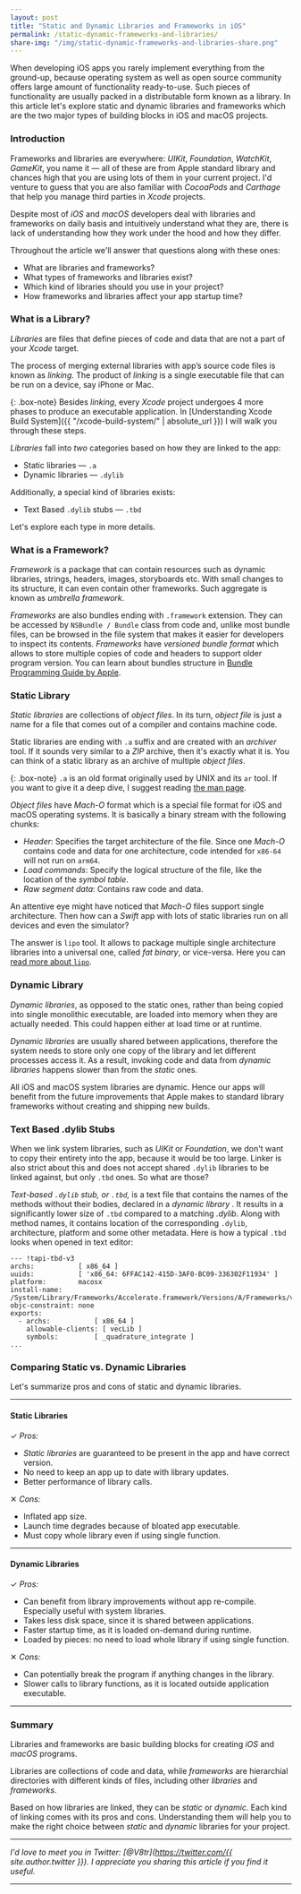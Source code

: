 ```yaml
---
layout: post
title: "Static and Dynamic Libraries and Frameworks in iOS"
permalink: /static-dynamic-frameworks-and-libraries/
share-img: "/img/static-dynamic-frameworks-and-libraries-share.png"
---
```


When developing iOS apps you rarely implement everything from the ground-up, because operating system as well as open source community offers large amount of functionality ready-to-use. Such pieces of functionality are usually packed in a distributable form known as a library. In this article let's explore static and dynamic libraries and frameworks which are the two major types of building blocks in iOS and macOS projects.

### Introduction

Frameworks and libraries are everywhere: *UIKit*, *Foundation*, *WatchKit*, *GameKit*, you name it — all of these are from Apple standard library and chances high that you are using lots of them in your current project. I'd venture to guess that you are also familiar with *CocoaPods* and *Carthage* that help you manage third parties in *Xcode* projects.

Despite most of *iOS* and *macOS* developers deal with libraries and frameworks on daily basis and intuitively understand what they are, there is lack of understanding how they work under the hood and how they differ.

Throughout the article we'll answer that questions along with these ones:
- What are libraries and frameworks?
- What types of frameworks and libraries exist?
- Which kind of libraries should you use in your project?
- How frameworks and libraries affect your app startup time?

### What is a Library?

*Libraries* are files that define pieces of code and data that are not a part of your *Xcode* target. 

The process of merging external libraries with app’s source code files is known as *linking*. The product of *linking* is a single executable file that can be run on a device, say iPhone or Mac.

{: .box-note}
Besides *linking*, every *Xcode* project undergoes 4 more phases to produce an executable application. In [Understanding Xcode Build System]({{ "/xcode-build-system/" | absolute_url }}) I will walk you through these steps.

*Libraries* fall into *two* categories based on how they are linked to the app:
- Static libraries — `.a`
- Dynamic libraries — `.dylib`

Additionally, a special kind of libraries exists:
- Text Based `.dylib` stubs — `.tbd`

Let's explore each type in more details.

### What is a Framework?

*Framework* is a package that can contain resources such as dynamic libraries, strings, headers, images, storyboards etc. With small changes to its structure, it can even contain other frameworks. Such aggregate is known as *umbrella framework*.

*Frameworks* are also bundles ending with `.framework` extension. They can be accessed by `NSBundle / Bundle` class from code and, unlike most bundle files, can be browsed in the file system that makes it easier for developers to inspect its contents. *Frameworks* have *versioned bundle format* which allows to store multiple copies of code and headers to support older program version. You can learn about bundles structure in [Bundle Programming Guide by Apple](https://developer.apple.com/library/archive/documentation/CoreFoundation/Conceptual/CFBundles/BundleTypes/BundleTypes.html#//apple_ref/doc/uid/10000123i-CH101-SW1).

### Static Library

*Static libraries* are collections of *object files*. In its turn, *object file* is just a name for a file that comes out of a compiler and contains machine code.

Static libraries are ending with `.a` suffix and are created with an *archiver* tool. If it sounds very similar to a *ZIP* archive, then it's exactly what it is. You can think of a static library as an archive of multiple *object files*. 

{: .box-note}
`.a` is an old format originally used by UNIX and its `ar` tool. If you want to give it a deep dive, I suggest reading [the man page](https://linux.die.net/man/1/ar).

*Object files* have *Mach-O* format which is a special file format for iOS and macOS operating systems. It is basically a binary stream with the following chunks:
- *Header*: Specifies the target architecture of the file. Since one *Mach-O* contains code and data for one architecture, code intended for `x86-64` will not run on `arm64`.
- *Load commands*: Specify the logical structure of the file, like the location of the *symbol table*.
- *Raw segment data*: Contains raw code and data.

An attentive eye might have noticed that *Mach-O* files support single architecture. Then how can a *Swift* app with lots of static libraries run on all devices and even the simulator?

The answer is `lipo` tool. It allows to package multiple single architecture libraries into a universal one, called *fat binary*, or vice-versa. Here you can [read more about `lipo`](https://ss64.com/osx/lipo.html).

### Dynamic Library

*Dynamic libraries*, as opposed to the static ones, rather than being copied into single monolithic executable, are loaded into memory when they are actually needed. This could happen either at load time or at runtime. 

*Dynamic libraries* are usually shared between applications, therefore the system needs to store only one copy of the library and let different processes access it. As a result, invoking code and data from *dynamic libraries* happens slower than from the *static* ones.

All iOS and macOS system libraries are dynamic. Hence our apps will benefit from the future improvements that Apple makes to standard library frameworks without creating and shipping new builds.

### Text Based .dylib Stubs

When we link system libraries, such as *UIKit* or *Foundation*, we don't want to copy their entirety into the app, because it would be too large. Linker is also strict about this and does not accept shared `.dylib` libraries to be linked against, but only `.tbd` ones. So what are those?

*Text-based `.dylib` stub, or `.tbd`,* is a text file that contains the names of the methods without their bodies, declared in a *dynamic library* . It results in a significantly lower size of `.tbd` compared to a matching *.dylib*. Along with method names, it contains location of the corresponding `.dylib`, architecture, platform and some other metadata. Here is how a typical `.tbd` looks when opened in text editor:

```plaintext
--- !tapi-tbd-v3
archs:           [ x86_64 ]
uuids:           [ 'x86_64: 6FFAC142-415D-3AF0-BC09-336302F11934' ]
platform:        macosx
install-name:    /System/Library/Frameworks/Accelerate.framework/Versions/A/Frameworks/vecLib.framework/Versions/A/libQuadrature.dylib
objc-constraint: none
exports:         
  - archs:           [ x86_64 ]
    allowable-clients: [ vecLib ]
    symbols:         [ _quadrature_integrate ]
...
```

### Comparing Static vs. Dynamic Libraries

Let's summarize pros and cons of static and dynamic libraries.

---

#### Static Libraries

✓ *Pros:*
- *Static libraries* are guaranteed to be present in the app and have correct version.
- No need to keep an app up to date with library updates.
- Better performance of library calls.
  
✕ *Cons:*
- Inflated app size.
- Launch time degrades because of bloated app executable.
- Must copy whole library even if using single function.
  
---

#### Dynamic Libraries

✓ *Pros:*
- Can benefit from library improvements without app re-compile. Especially useful with system libraries.
- Takes less disk space, since it is shared between applications.
- Faster startup time, as it is loaded on-demand during runtime.
- Loaded by pieces: no need to load whole library if using single function.
  
✕ *Cons:*
- Can potentially break the program if anything changes in the library.
- Slower calls to library functions, as it is located outside application executable.

---
 
### Summary

Libraries and frameworks are basic building blocks for creating *iOS* and *macOS* programs.

Libraries are collections of code and data, while *frameworks* are hierarchial directories with different kinds of files, including other *libraries* and *frameworks*. 

Based on how libraries are linked, they can be *static* or *dynamic*. Each kind of linking comes with its pros and cons. Understanding them will help you to make the right choice between *static* and *dynamic* libraries for your project.

---

*I'd love to meet you in Twitter: [@V8tr](https://twitter.com/{{ site.author.twitter }}). I appreciate you sharing this article if you find it useful.*

---